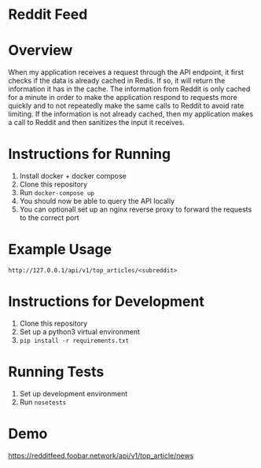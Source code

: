 # Reddit Feed

# Overview
When my application receives a request through the API endpoint,
it first checks if the data is already cached in Redis. If so, it
will return the information it has in the cache. The information
from Reddit is only cached for a minute in order to make the application
respond to requests more quickly and to not repeatedly make the same calls
to Reddit to avoid rate limiting. If the information is not already cached,
then my application makes a call to Reddit and then sanitizes the input it
receives.

# Instructions for Running

1. Install docker + docker compose
2. Clone this repository
3. Run `docker-compose up`
4. You should now be able to query the API locally
5. You can optionall set up an nginx reverse proxy to forward the requests
   to the correct port

# Example Usage

```
http://127.0.0.1/api/v1/top_articles/<subreddit>
```

# Instructions for Development

1. Clone this repository
2. Set up a python3 virtual environment
3. `pip install -r requirements.txt`

# Running Tests

1. Set up development environment
2. Run `nosetests`

# Demo

https://redditfeed.foobar.network/api/v1/top_article/news

